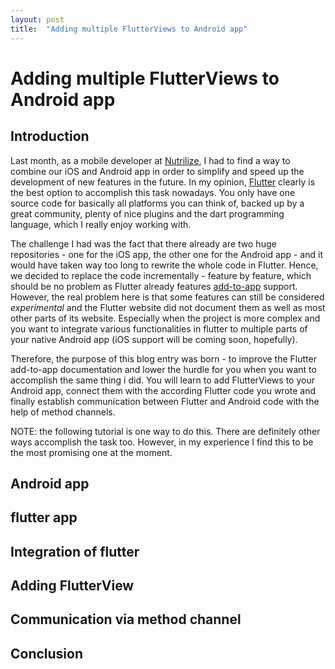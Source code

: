 ```yaml
---
layout: post
title:  "Adding multiple FlutterViews to Android app"
---
```


# Adding multiple FlutterViews to Android app

## Introduction
<!-- TODO: maybe add TL;DR paragraph -->
Last month, as a mobile developer at [Nutrilize](https://nutrilize.app/), I had to find a way to combine our iOS and Android app in order to simplify and speed up the development of new features in the future. In my opinion, [Flutter](https://flutter.dev/) clearly is the best option to accomplish this task nowadays. You only have one source code for basically all platforms you can think of, backed up by a great community, plenty of nice plugins and the dart programming language, which I really enjoy working with.

The challenge I had was the fact that there already are two huge repositories - one for the iOS app, the other one for the Android app - and it would have taken way too long to rewrite the whole code in Flutter. Hence, we decided to replace the code incrementally - feature by feature, which should be no problem as Flutter already features [add-to-app](https://docs.flutter.dev/development/add-to-app) support. However, the real problem here is that some features can still be considered *experimental* and the Flutter website did not document them as well as most other parts of its website. Especially when the project is more complex and you want to integrate various functionalities in flutter to multiple parts of your native Android app (iOS support will be coming soon, hopefully).

Therefore, the purpose of this blog entry was born - to improve the Flutter add-to-app documentation and lower the hurdle for you when you want to accomplish the same thing i did. You will learn to add FlutterViews to your Android app, connect them with the according Flutter code you wrote and finally establish communication between Flutter and Android code with the help of method channels.

NOTE: the following tutorial is one way to do this. There are definitely other ways accomplish the task too. However, in my experience I find this to be the most promising one at the moment.

## Android app

## flutter app

## Integration of flutter

## Adding FlutterView

## Communication via method channel

## Conclusion